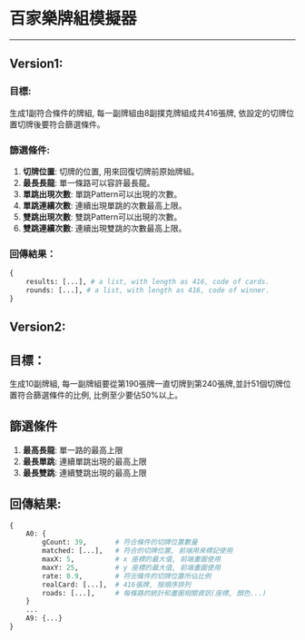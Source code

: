 # 百家樂牌組模擬器
---
## Version1: 
  
### 目標:
生成1副符合條件的牌組, 每一副牌組由8副撲克牌組成共416張牌, 依設定的切牌位置切牌後要符合篩選條件。


### 篩選條件:
1. __切牌位置__: 切牌的位置, 用來回復切牌前原始牌組。
2. __最長長龍__: 單一條路可以容許最長龍。
3. __單跳出現次數__: 單跳Pattern可以出現的次數。
4. __單跳連續次數__: 連續出現單跳的次數最高上限。
5. __雙跳出現次數__: 雙跳Pattern可以出現的次數。
6. __雙跳連續次數__: 連續出現雙跳的次數最高上限。

### 回傳結果：
``` python
{
    results: [...], # a list, with length as 416, code of cards.
    rounds: [...], # a list, with length as 416, code of winner.
}
```


## Version2:

## 目標：
生成10副牌組, 每一副牌組要從第190張牌一直切牌到第240張牌,並計51個切牌位置符合篩選條件的比例, 比例至少要佔50%以上。

## 篩選條件
1. __最高長龍__: 單一路的最高上限
2. __最長單跳__: 連續單跳出現的最高上限
3. __最長雙跳__: 連續雙跳出現的最高上限

## 回傳結果:
``` python
{
    A0: {
        gCount: 39,       # 符合條件的切牌位置數量
        matched: [...],   # 符合的切牌位置, 前端用來標記使用
        maxX: 5,          # x 座標的最大值, 前端畫圖使用
        maxY: 25,         # y 座標的最大值, 前端畫圖使用
        rate: 0.9,        # 符🈴️條件的切牌位置所佔比例
        realCard: [...],  # 416張牌, 按順序排列
        roads: [...],     # 每條路的統計和畫圖相關資訊(座標, 顏色...) 
    }
    ...
    A9: {...}
}
```